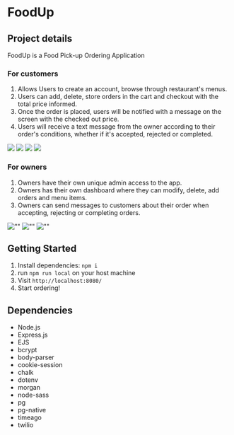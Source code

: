 FoodUp
=========

## Project details

FoodUp is a Food Pick-up Ordering Application

### For customers
1. Allows Users to create an account, browse through restaurant's menus.
2. Users can add, delete, store orders in the cart and checkout with the total price informed.
3. Once the order is placed, users will be notified with a message on the screen with the checked out price.
4. Users will receive a text message from the owner according to their order's conditions, whether if it's accepted, rejected or completed.

![](https://github.com/fbssaejun/foodUp/blob/master/public/images/user-path/Landing%20page.png)
![](https://github.com/fbssaejun/foodUp/blob/master/public/images/user-path/Menu%20page.png)
![](https://github.com/fbssaejun/foodUp/blob/master/public/images/user-path/checkout%20page.png)
![](https://github.com/fbssaejun/foodUp/blob/master/public/images/user-path/Complete%20order.png)



### For owners
1. Owners have their own unique admin access to the app.
2. Owners has their own dashboard where they can modify, delete, add orders and menu items.
3. Owners can send messages to customers about their order when accepting, rejecting or completing orders.

![""](https://github.com/fbssaejun/foodUp/blob/master/public/images/owner-path/Accept%20order.png)
![""](https://github.com/fbssaejun/foodUp/blob/master/public/images/owner-path/Edit%20order.png)
![""](https://github.com/fbssaejun/foodUp/blob/master/public/images/owner-path/Create%20new%20order.png)





## Getting Started

1. Install dependencies: `npm i`
2. run `npm run local` on your host machine
3. Visit `http://localhost:8080/`
4. Start ordering! 

## Dependencies

- Node.js
- Express.js
- EJS
- bcrypt
- body-parser
- cookie-session
- chalk
- dotenv
- morgan
- node-sass
- pg
- pg-native
- timeago
- twilio
